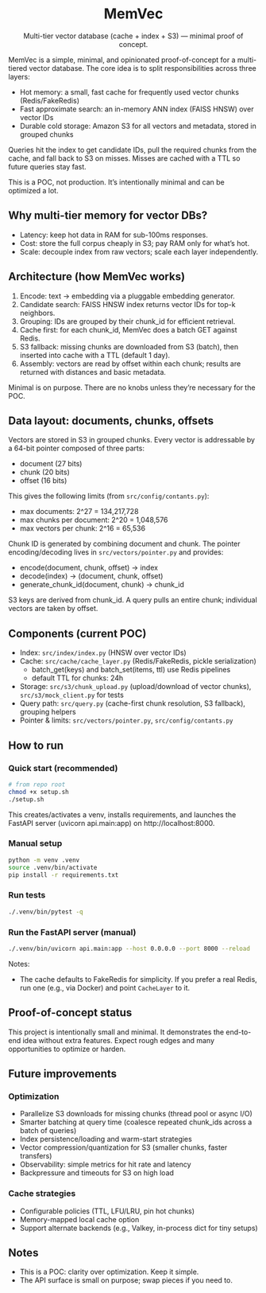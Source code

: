 <div align="center">

# MemVec

Multi-tier vector database (cache + index + S3) — minimal proof of concept.

</div>



MemVec is a simple, minimal, and opinionated proof-of-concept for a multi-tiered vector database. The core idea is to split responsibilities across three layers:

- Hot memory: a small, fast cache for frequently used vector chunks (Redis/FakeRedis)
- Fast approximate search: an in-memory ANN index (FAISS HNSW) over vector IDs
- Durable cold storage: Amazon S3 for all vectors and metadata, stored in grouped chunks

Queries hit the index to get candidate IDs, pull the required chunks from the cache, and fall back to S3 on misses. Misses are cached with a TTL so future queries stay fast.

This is a POC, not production. It’s intentionally minimal and can be optimized a lot.

## Why multi-tier memory for vector DBs?

- Latency: keep hot data in RAM for sub-100ms responses.
- Cost: store the full corpus cheaply in S3; pay RAM only for what’s hot.
- Scale: decouple index from raw vectors; scale each layer independently.

## Architecture (how MemVec works)

1. Encode: text → embedding via a pluggable embedding generator.
2. Candidate search: FAISS HNSW index returns vector IDs for top-k neighbors.
3. Grouping: IDs are grouped by their chunk_id for efficient retrieval.
4. Cache first: for each chunk_id, MemVec does a batch GET against Redis.
5. S3 fallback: missing chunks are downloaded from S3 (batch), then inserted into cache with a TTL (default 1 day).
6. Assembly: vectors are read by offset within each chunk; results are returned with distances and basic metadata.

Minimal is on purpose. There are no knobs unless they’re necessary for the POC.

## Data layout: documents, chunks, offsets

Vectors are stored in S3 in grouped chunks. Every vector is addressable by a 64-bit pointer composed of three parts:

- document (27 bits)
- chunk (20 bits)
- offset (16 bits)

This gives the following limits (from `src/config/contants.py`):

- max documents: 2^27 = 134,217,728
- max chunks per document: 2^20 = 1,048,576
- max vectors per chunk: 2^16 = 65,536

Chunk ID is generated by combining document and chunk. The pointer encoding/decoding lives in `src/vectors/pointer.py` and provides:

- encode(document, chunk, offset) → index
- decode(index) → (document, chunk, offset)
- generate_chunk_id(document, chunk) → chunk_id

S3 keys are derived from chunk_id. A query pulls an entire chunk; individual vectors are taken by offset.

## Components (current POC)

- Index: `src/index/index.py` (HNSW over vector IDs)
- Cache: `src/cache/cache_layer.py` (Redis/FakeRedis, pickle serialization)
   - batch_get(keys) and batch_set(items, ttl) use Redis pipelines
   - default TTL for chunks: 24h
- Storage: `src/s3/chunk_upload.py` (upload/download of vector chunks), `src/s3/mock_client.py` for tests
- Query path: `src/query.py` (cache-first chunk resolution, S3 fallback), grouping helpers
- Pointer & limits: `src/vectors/pointer.py`, `src/config/contants.py`

## How to run

### Quick start (recommended)

```zsh
# from repo root
chmod +x setup.sh
./setup.sh
```

This creates/activates a venv, installs requirements, and launches the FastAPI server (uvicorn api.main:app) on http://localhost:8000.

### Manual setup

```zsh
python -m venv .venv
source .venv/bin/activate
pip install -r requirements.txt
```

### Run tests

```zsh
./.venv/bin/pytest -q
```

### Run the FastAPI server (manual)

```zsh
./.venv/bin/uvicorn api.main:app --host 0.0.0.0 --port 8000 --reload
```

Notes:
- The cache defaults to FakeRedis for simplicity. If you prefer a real Redis, run one (e.g., via Docker) and point `CacheLayer` to it.

## Proof-of-concept status

This project is intentionally small and minimal. It demonstrates the end-to-end idea without extra features. Expect rough edges and many opportunities to optimize or harden.

## Future improvements

### Optimization

- Parallelize S3 downloads for missing chunks (thread pool or async I/O)
- Smarter batching at query time (coalesce repeated chunk_ids across a batch of queries)
- Index persistence/loading and warm-start strategies
- Vector compression/quantization for S3 (smaller chunks, faster transfers)
- Observability: simple metrics for hit rate and latency
- Backpressure and timeouts for S3 on high load

### Cache strategies

- Configurable policies (TTL, LFU/LRU, pin hot chunks)
- Memory-mapped local cache option
- Support alternate backends (e.g., Valkey, in-process dict for tiny setups)

## Notes

- This is a POC: clarity over optimization. Keep it simple.
- The API surface is small on purpose; swap pieces if you need to.


